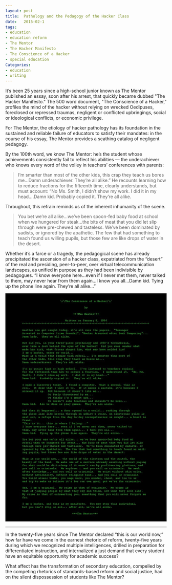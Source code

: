 ```yaml
---
layout: post
title:  Pathology and the Pedagogy of the Hacker Class
date:   2015-02-1
tags:
- education
- education reform
- The Mentor
- The Hacker Manifesto
- The Conscience of a Hacker
- special education
Categories:
- education
- writing
---
```



It’s been 25 years since a high-school junior known as The Mentor published an essay, soon after his arrest, that quickly became dubbed "The Hacker Manifesto." The 500 word document, "The Conscience of a Hacker," profiles the mind of the hacker without relying on wrecked Oedipuses, foreclosed or repressed traumas, negligent or conflicted upbringings, social or ideological conflicts, or economic privilege.

For The Mentor, the etiology of hacker pathology has its foundation in the sustained and reliable failure of educators to satisfy their mandates: in the course of his essay, The Mentor provides a scathing catalog of negligent pedagogy.

By the 100th word, we know The Mentor: he’s the student whose achievements consistently fail to reflect his abilities — the underachiever who knows every word of the volley in teachers’ conferences with parents:

>I’m smarter than most of the other kids, this crap they teach us bores me…Damn underachiever. They’re all alike.” He recounts learning how to reduce fractions for the fifteenth time, clearly understands, but must account: “No Ms. Smith, I didn’t show my work. I did it in my head….Damn kid. Probably copied it. They’re all alike.

Throughout, this refrain reminds us of the inherent inhumanity of the scene.

>You bet we’re all alike…we’ve been spoon-fed baby food at school when we hungered for steak…the bits of meat that you did let slip through were pre-chewed and tasteless. We’ve been dominated by sadists, or ignored by the apathetic. The few that had something to teach found us willing pupils, but those few are like drops of water in the desert.

Whether it’s a farce or a tragedy, the pedagogical scene has already precipitated the ascension of a hacker class, expatriated from the “desert” of the real and presiding, peer-to-peer, over virtual telecommunication landscapes, as unified in purpose as they had been indivisible by pedagogues. “I know everyone here…even if I never met them, never talked to them, may never hear from them again…I know you all…Damn kid. Tying up the phone line again. They’re all alike…”

![Conscience of a Hacker](/images/mentor.jpg)

----------------------

In the twenty-five years since The Mentor declared “this is our world now,” how far have we come in the earnest rhetoric of reform, twenty-five years during which we recognized multiple intelligences, drilled in preparation for differentiated instruction, and internalized a just demand that every student have an equitable opportunity for academic success?

What affect has the transformation of secondary education, compelled by the competing rhetorics of standards-based reform and social justice, had on the silent dispossession of students like The Mentor?
